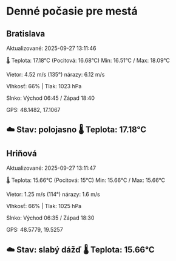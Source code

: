﻿# Denné počasie pre mestá

## Bratislava
Aktualizované: 2025-09-27 13:11:46

🌡️ Teplota: 17.18°C 
(Pocitová: 16.68°C)
Min: 16.51°C / Max: 18.09°C

Vietor: 4.52 m/s    (135°) 
nárazy: 6.12 m/s

Vlhkosť: 66% | Tlak: 1023 hPa

Slnko: Východ 06:45 / Západ 18:40

GPS: 48.1482, 17.1067

☁️ Stav: polojasno        🌡️ Teplota: 17.18°C
---

## Hriňová
Aktualizované: 2025-09-27 13:11:47

🌡️ Teplota: 15.66°C 
(Pocitová: 15°C)
Min: 15.66°C / Max: 15.66°C

Vietor: 1.25 m/s (114°)
nárazy: 1.6 m/s

Vlhkosť: 66% | Tlak: 1025 hPa

Slnko: Východ 06:35 / Západ 18:30

GPS: 48.5779, 19.5257

☁️ Stav: slabý dážď        🌡️ Teplota: 15.66°C
---
